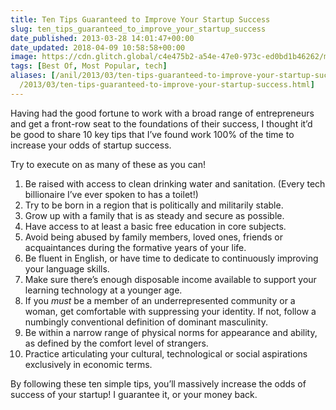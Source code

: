 ```yaml
---
title: Ten Tips Guaranteed to Improve Your Startup Success
slug: ten_tips_guaranteed_to_improve_your_startup_success
date_published: 2013-03-28 14:01:47+00:00
date_updated: 2018-04-09 10:58:58+00:00
image: https://cdn.glitch.global/c4e475b2-a54e-47e0-973c-ed0bd1b46262/mountaintop.webp?v=1670477680740
tags: [Best Of, Most Popular, tech]
aliases: [/anil/2013/03/ten-tips-guaranteed-to-improve-your-startup-success.html,
  /2013/03/ten-tips-guaranteed-to-improve-your-startup-success.html]
---
```

Having had the good fortune to work with a broad range of entrepreneurs and get a front-row seat to the foundations of their success, I thought it’d be good to share 10 key tips that I’ve found work 100% of the time to increase your odds of startup success.

Try to execute on as many of these as you can!

1. Be raised with access to clean drinking water and sanitation. (Every tech billionaire I’ve ever spoken to has a toilet!)
2. Try to be born in a region that is politically and militarily stable.
3. Grow up with a family that is as steady and secure as possible.
4. Have access to at least a basic free education in core subjects.
5. Avoid being abused by family members, loved ones, friends or acquaintances during the formative years of your life.
6. Be fluent in English, or have time to dedicate to continuously improving your language skills.
7. Make sure there’s enough disposable income available to support your learning technology at a younger age.
8. If you *must* be a member of an underrepresented community or a woman, get comfortable with suppressing your identity. If not, follow a numbingly conventional definition of dominant masculinity.
9. Be within a narrow range of physical norms for appearance and ability, as defined by the comfort level of strangers.
10. Practice articulating your cultural, technological or social aspirations exclusively in economic terms.

By following these ten simple tips, you’ll massively increase the odds of success of your startup! I guarantee it, or your money back.
